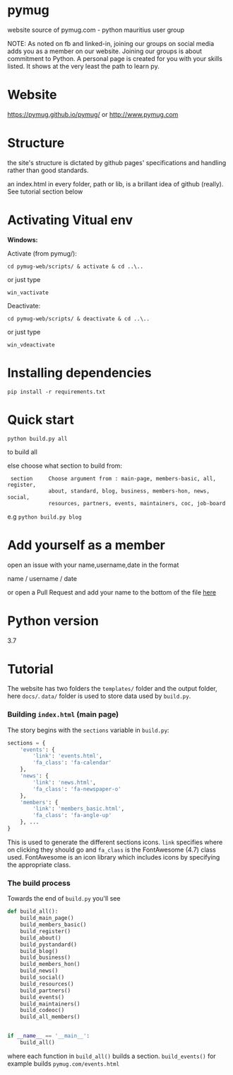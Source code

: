 # pymug
website source of pymug.com - python mauritius user group

NOTE: As noted on fb and linked-in, joining our groups on social media adds you as a member on our website. Joining our groups is about commitment to Python. A personal page is created for you with your skills listed. It shows at the very least the path to learn py.

# Website
https://pymug.github.io/pymug/ or http://www.pymug.com

# Structure
the site's structure is dictated by github pages' specifications and handling rather than good standards.

an index.html in every folder, path or lib, is a brillant idea of github (really). See tutorial section below

# Activating Vitual env

**Windows:**

Activate (from pymug/):

```
cd pymug-web/scripts/ & activate & cd ..\..
```

or just type

```
win_vactivate
```

Deactivate:

```
cd pymug-web/scripts/ & deactivate & cd ..\..
```

or just type

```
win_vdeactivate
```

# Installing dependencies

```
pip install -r requirements.txt
```

# Quick start

```
python build.py all
```

to build all

else choose what section to build from:

```
 section     Choose argument from : main-page, members-basic, all, register,
             about, standard, blog, business, members-hon, news, social,
             resources, partners, events, maintainers, coc, job-board
```

e.g `python build.py blog`

# Add yourself as a member

open an issue with your name,username,date in the format

name / username / date

or open a Pull Request and add your name to the bottom of the file [here](https://github.com/pymug/pymug/blob/master/docs/data/members_basic/members.txt)

# Python version 

3.7

# Tutorial

The website has two folders the `templates/` folder and the output folder, here `docs/`. `data/` folder is used to store data used by `build.py`. 

### Building `index.html` (main page)

The story begins with the `sections` variable in `build.py`:

```python
sections = {
    'events': {
        'link': 'events.html',
        'fa_class': 'fa-calendar'
    },
    'news': {
        'link': 'news.html',
        'fa_class': 'fa-newspaper-o'
    },
    'members': {
        'link': 'members_basic.html',
        'fa_class': 'fa-angle-up'
    }, ...
}
```

This is used to generate the different sections icons. `link` specifies where on clicking they should go and `fa_class` is the FontAwesome (4.7) class used. FontAwesome is an icon library which includes icons by specifying the appropriate class.

### The build process

Towards the end of `build.py` you'll see

```python
def build_all():
    build_main_page()
    build_members_basic()
    build_register()
    build_about()
    build_pystandard()
    build_blog()
    build_business()
    build_members_hon()
    build_news()
    build_social()
    build_resources()
    build_partners()
    build_events()
    build_maintainers()
    build_codeoc()
    build_all_members()


if __name__ == '__main__':
    build_all()
```

where each function in `build_all()` builds a section. `build_events()` for example builds `pymug.com/events.html`
